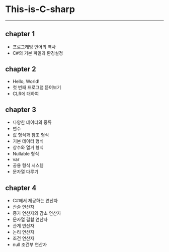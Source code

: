 # This-is-C-sharp

---
## chapter 1
- 프로그래밍 언어의 역사
- C#의 기본 파일과 환경설정
## chapter 2 
- Hello, World!
- 첫 번째 프로그램 뜯어보기
- CLR에 대하여
## chapter 3
- 다양한 데이터의 종류
- 변수
- 값 형식과 참조 형식
- 기본 데이터 형식
- 상수와 열거 형식
- Nullable 형식
- var
- 공용 형식 시스템
- 문자열 다루기
## chapter 4
- C#에서 제공하는 연산자
- 산술 연산자
- 증가 연산자와 감소 연산자
- 문자열 결합 연산자
- 관계 연산자
- 논리 연산자
- 조건 연산자
- null 조건부 연산자